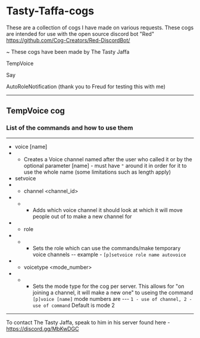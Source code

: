 # Tasty-Taffa-cogs
These are a collection of cogs I have made on various requests. These cogs are intended for use with the open source discord bot "Red" https://github.com/Cog-Creators/Red-DiscordBot/

~ These cogs have been made by The Tasty Jaffa

TempVoice
 
Say

AutoRoleNotification (thank you to Freud for testing this with me)
 
***

## TempVoice cog

### List of the commands and how to use them  


***


* voice [name]
* * Creates a Voice channel named after the user who called it or by the optional parameter [name] - must have `"` around it in order for it to use the whole name (some limitations such as length apply)
* setvoice 
* * channel <channel_id>
* * * Adds which voice channel it should look at which it will move people out of to make a new channel for
* * role <name or ID> <The actual role name or role ID>
* * * Sets the role which can use the commands/make temporary voice channels -- example - `[p]setvoice role name autovoice`
* * voicetype <mode_number>
* * * Sets the mode type for the cog per server. This allows for "on joining a channel, it will make a new one" to useing the command `[p]voice [name]` mode numbers are --- ```1 - use of channel, 2 - use of command``` Default is mode 2  

 
 
*** 
 
To contact The Tasty Jaffa, speak to him in his server found here - https://discord.gg/MbKwDGC
